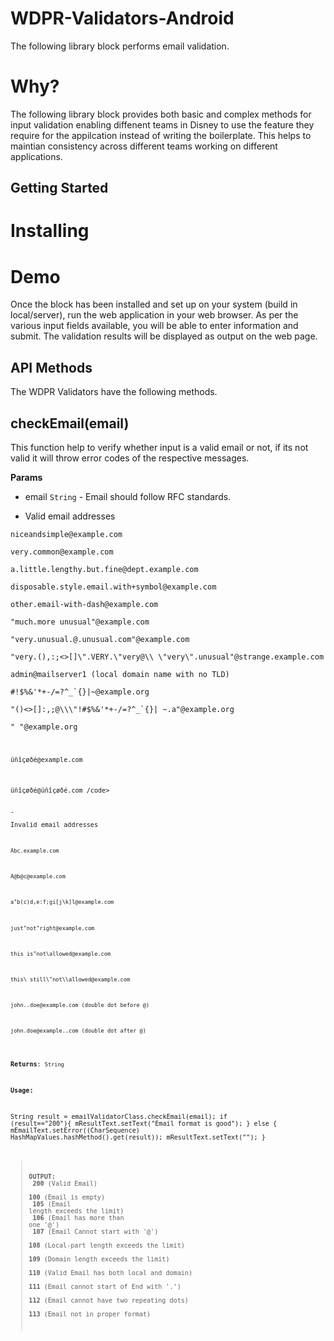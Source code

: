 # WDPR-Validators-Android

The following library block performs email validation.

# Why?

The following library block provides both basic and complex methods for input validation enabling diffenent teams in Disney to use the feature they require for the appilcation instead of writing the boilerplate. This helps to maintian consistency across different teams working on different applications.

## Getting Started

# Installing


# Demo
Once the block has been installed and set up on your system (build in local/server), run the web application in your web browser. As per the various input fields available, you will be able to enter information and submit. The validation results will be displayed as output on the web page.

## API Methods

The WDPR Validators have the following methods.

## checkEmail(email)

This function help to verify whether input is a valid email or not, if its not valid it will throw error codes of the respective messages.

**Params**
- email `String` - Email should follow RFC standards. 
- <p>Valid email addresses</p>
<p><code>niceandsimple@example.com</code></p>
<p><code>very.common@example.com</code></p>
<p><code>a.little.lengthy.but.fine@dept.example.com</code></p>
<p><code>disposable.style.email.with+symbol@example.com</code></p>
<p><code>other.email-with-dash@example.com</code></p>
<p><code>"much.more unusual"@example.com</code></p>
<p><code>"very.unusual.@.unusual.com"@example.com</code></p>
<p><code>"very.(),:;<>[]\".VERY.\"very@\\ \"very\".unusual"@strange.example.com</code></p>
<p><code>admin@mailserver1 (local domain name with no TLD)</code></p>
<p><code>#!$%&'*+-/=?^_`{}|~@example.org</code></p>
<p><code>"()<>[]:,;@\\\"!#$%&'*+-/=?^_`{}| ~.a"@example.org</code></p>
<p><code>" "@example.org </p>
<p><code>üñîçøðé@example.com </code></p>
<p><code>üñîçøðé@üñîçøðé.com /code></p>
- <p>Invalid email addresses</p>
<p><code>Abc.example.com</code></p>
<p><code>A@b@c@example.com</code></p>
<p><code>a"b(c)d,e:f;g<h>i[j\k]l@example.com </code></p>
<p><code>just"not"right@example.com </code></p>
<p><code>this is"not\allowed@example.com </code></p>
<p><code>this\ still\"not\\allowed@example.com </code></p>
<p><code>john..doe@example.com (double dot before @)</code></p>
<p><code>john.doe@example..com (double dot after @)</code></p>

**Returns**: `String`

**Usage:**

String result = emailValidatorClass.checkEmail(email);
if (result=="200"){
mResultText.setText("Email format is good");
}
else {
mEmailText.setError((CharSequence) HashMapValues.hashMethod().get(result));
mResultText.setText("");
}

> **OUTPUT:**<br>
> **200** (Valid Email)<br>
> **100** (Email is empty)<br>
> **105** (Email length exceeds the limit)<br>
> **106** (Email has more than one '@')<br>
> **107** (Email Cannot start with '@')<br>
> **108** (Local-part length exceeds the limit)<br>
> **109** (Domain length exceeds the limit)<br>
> **110** (Valid Email has both local and domain)<br>
> **111** (Email cannot start of End with '.')<br>
> **112** (Email cannot have two repeating dots)<br>
> **113** (Email not in proper format)

